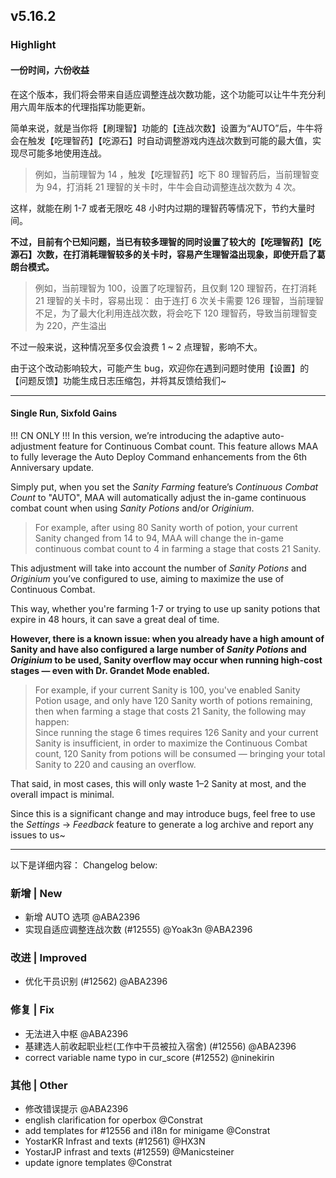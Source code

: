 ## v5.16.2

### Highlight

#### 一份时间，六份收益

在这个版本，我们将会带来自适应调整连战次数功能，这个功能可以让牛牛充分利用六周年版本的代理指挥功能更新。

简单来说，就是当你将【刷理智】功能的【连战次数】设置为“AUTO”后，牛牛将会在触发【吃理智药】【吃源石】时自动调整游戏内连战次数到可能的最大值，实现尽可能多地使用连战。

> 例如，当前理智为 14 ，触发【吃理智药】吃下 80 理智药后，当前理智变为 94，打消耗 21 理智的关卡时，牛牛会自动调整连战次数为 4 次。

这样，就能在刷 1-7 或者无限吃 48 小时内过期的理智药等情况下，节约大量时间。

**不过，目前有个已知问题，当已有较多理智的同时设置了较大的【吃理智药】【吃源石】次数，在打消耗理智较多的关卡时，容易产生理智溢出现象，即使开启了葛朗台模式。**

> 例如，当前理智为 100，设置了吃理智药，且仅剩 120 理智药，在打消耗 21 理智的关卡时，容易出现：
> 由于连打 6 次关卡需要 126 理智，当前理智不足，为了最大化利用连战次数，将会吃下 120 理智药，导致当前理智变为 220，产生溢出

不过一般来说，这种情况至多仅会浪费 1 ~ 2 点理智，影响不大。

由于这个改动影响较大，可能产生 bug，欢迎你在遇到问题时使用【设置】的【问题反馈】功能生成日志压缩包，并将其反馈给我们~

----

#### Single Run, Sixfold Gains

!!! CN ONLY !!!
In this version, we’re introducing the adaptive auto-adjustment feature for Continuous Combat count. This feature allows MAA to fully leverage the Auto Deploy Command enhancements from the 6th Anniversary update.

Simply put, when you set the *Sanity Farming* feature’s *Continuous Combat Count* to "AUTO", MAA will automatically adjust the in-game continuous combat count when using *Sanity Potions* and/or *Originium*.

> For example, after using 80 Sanity worth of potion, your current Sanity changed from 14 to 94, MAA will change the in-game continuous combat count to 4 in farming a stage that costs 21 Sanity.

This adjustment will take into account the number of *Sanity Potions* and *Originium* you’ve configured to use, aiming to maximize the use of Continuous Combat.

This way, whether you're farming 1-7 or trying to use up sanity potions that expire in 48 hours, it can save a great deal of time.

**However, there is a known issue: when you already have a high amount of Sanity and have also configured a large number of *Sanity Potions* and *Originium* to be used, Sanity overflow may occur when running high-cost stages — even with Dr. Grandet Mode enabled.**

> For example, if your current Sanity is 100, you've enabled Sanity Potion usage, and only have 120 Sanity worth of potions remaining, then when farming a stage that costs 21 Sanity, the following may happen:  
> Since running the stage 6 times requires 126 Sanity and your current Sanity is insufficient, in order to maximize the Continuous Combat count, 120 Sanity from potions will be consumed — bringing your total Sanity to 220 and causing an overflow.

That said, in most cases, this will only waste 1–2 Sanity at most, and the overall impact is minimal.

Since this is a significant change and may introduce bugs, feel free to use the *Settings* → *Feedback* feature to generate a log archive and report any issues to us~

----

以下是详细内容：
Changelog below:

### 新增 | New

* 新增 AUTO 选项 @ABA2396
* 实现自适应调整连战次数 (#12555) @Yoak3n @ABA2396

### 改进 | Improved

* 优化干员识别 (#12562) @ABA2396

### 修复 | Fix

* 无法进入中枢 @ABA2396
* 基建选人前收起职业栏(工作中干员被拉入宿舍) (#12556) @ABA2396
* correct variable name typo in cur_score (#12552) @ninekirin

### 其他 | Other

* 修改错误提示 @ABA2396
* english clarification for operbox @Constrat
* add templates for #12556 and i18n for minigame @Constrat
* YostarKR Infrast and texts (#12561) @HX3N
* YostarJP infrast and texts (#12559) @Manicsteiner
* update ignore templates @Constrat
